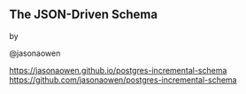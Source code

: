 ## The JSON-Driven Schema

by

@jasonaowen

https://jasonaowen.github.io/postgres-incremental-schema
https://github.com/jasonaowen/postgres-incremental-schema
